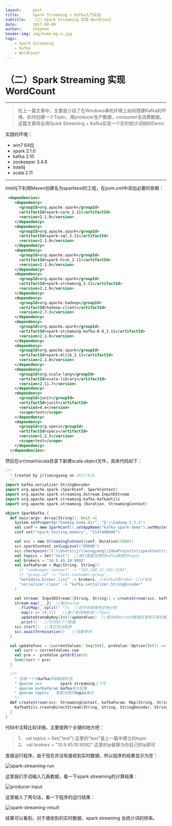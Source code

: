 ```yaml
---
layout:     post
title:      Spark Streaming + Kafka入门实战
subtitle:   （二）Spark Streaming 实现 WordCount
date:       2017-08-09
author:     Stephen
header-img: img/home-bg-o.jpg
tags:
    - Spark Streaming
    - Kafka
    - WordCount
---
```


# （二）Spark Streaming 实现 WordCount    

---


> 在上一篇文章中，主要是介绍了在Windows单机环境上如何搭建Kafka的环境，如何创建一个Topic，用producer生产数据，consumer去消费数据。这篇文章将会用Spark Streaming + Kafka实现一个实时统计词频的Demo


实践的环境：

- win7 64位
- spark 2.1.0
- kafka 2.10
- zookeeper 3.4.8
- Intellij 
- scala 2.11

---

Intellij下利用Maven创建名为sparktest的工程，在pom.xml中添加必要的依赖：

```xml
 <dependencies>
    <dependency>
      <groupId>org.apache.spark</groupId>
      <artifactId>spark-core_2.11</artifactId>
      <version>2.1.0</version>
    </dependency>
    <dependency>
      <groupId>org.apache.spark</groupId>
      <artifactId>spark-sql_2.11</artifactId>
      <version>2.1.0</version>
    </dependency>
    <dependency>
      <groupId>org.apache.spark</groupId>
      <artifactId>spark-hive_2.11</artifactId>
      <version>2.1.0</version>
    </dependency>
    <dependency>
      <groupId>org.apache.spark</groupId>
      <artifactId>spark-streaming_2.11</artifactId>
      <version>2.1.0</version>
    </dependency>
    <dependency>
      <groupId>org.apache.hadoop</groupId>
      <artifactId>hadoop-client</artifactId>
      <version>2.7.3</version>
    </dependency>
    <dependency>
      <groupId>org.apache.spark</groupId>
      <artifactId>spark-streaming-kafka-0-8_2.11</artifactId>
      <version>2.1.0</version>
    </dependency>
    <dependency>
      <groupId>org.apache.spark</groupId>
      <artifactId>spark-mllib_2.11</artifactId>
      <version>2.1.0</version>
    </dependency>
    <dependency>
      <groupId>org.scala-lang</groupId>
      <artifactId>scala-library</artifactId>
      <version>2.11.7</version>
    </dependency>
    <dependency>
      <groupId>junit</groupId>
      <artifactId>junit</artifactId>
      <version>4.4</version>
      <scope>test</scope>
    </dependency>
    <dependency>
      <groupId>org.specs</groupId>
      <artifactId>specs</artifactId>
      <version>1.2.5</version>
      <scope>test</scope>
    </dependency>
  </dependencies>
```

然后在src\main\scala目录下新建scala object文件，具体代码如下：

```scala
/**
  * Created by jrlimingyang on 2017/8/8.
  */
import kafka.serializer.StringDecoder
import org.apache.spark.{SparkConf, SparkContext}
import org.apache.spark.streaming.dstream.InputDStream
import org.apache.spark.streaming.kafka.KafkaUtils
import org.apache.spark.streaming.{Duration, StreamingContext}

object SparkKafka {
  def main(args: Array[String]): Unit ={
    System.setProperty("hadoop.home.dir", "D:\\hadoop-2.7.3")
    val conf = new SparkConf().setAppName("kafka-spark-demo").setMaster("local[2]")
    conf.set("spark.testing.memory", "2147480000")

    val scc = new StreamingContext(conf, Duration(5000))
    scc.sparkContext.setLogLevel("ERROR")
    scc.checkpoint("C:\\Users\\jrlimingyang\\IdeaProjects\\sparktest\\src\\main\\scala\\checkpoint")   //因为用到了 updateStateByKey, 所以必须要设置checkpoint
    val topics = Set("test")  //我们需要消费的kafka数据的topic
    val brokers = "10.9.45.10:9092"
    val kafkaParam = Map[String, String](
      // "zookeeper.connect" -> "192.168.21.181:2181",
      // "group.id" -> "test-consumer-group",
      "metadata.broker.list" -> brokers, //kafka的broker list地址
      "serializer.class" -> "kafka.serializer.StringEncoder"
    )

    val stream: InputDStream[(String, String)] = createStream(scc, kafkaParam, topics)
    stream.map(_._2)  //取出value
      .flatMap(_.split(" "))  //将字符串使用空格分割
      .map(r => (r,1))   //每个单词映射成一个pair
      .updateStateByKey[Int](updateFunc)  //用当前batch的数据区更新已有的数据
      .print()   //打印前十个数据
    scc.start()  //真正启动程序
    scc.awaitTermination()   //阻塞等待
  }

  val updateFunc = (currentValues: Seq[Int], preValue: Option[Int]) => {
    val curr = currentValues.sum
    val pre =  preValue.getOrElse(0)
    Some(curr + pre)
  }

  /**
    * 创建一个从kafka获取数据的流
    * @param scc        spark streaming上下文
    * @param kafkaParam kafka相关配置
    * @param topics   需要消费的topic集合
    */
  def createStream(scc: StreamingContext, kafkaParam: Map[String, String], topics: Set[String]) = {
    KafkaUtils.createDirectStream[String, String, StringDecoder, StringDecoder](scc, kafkaParam, topics)
  }
}
```

代码中注释比较详细，主要提两个关键的地方吧：

> 1、 val topics = Set("test")  这里的"test"是上一篇中建立的topic  
> 2、 val brokers = "10.9.45.10:9092"  这里的ip替换为你自己的ip即可

直接运行程序，由于现在并没有接收到实时数据，所以程序的结果显示为空：

![spark-streaming-run](http://a.hiphotos.baidu.com/image/pic/item/b8389b504fc2d562adcbb109ed1190ef77c66c16.jpg)

这里我们手动输入几条数据，看一下spark streaming的计算结果：

![producer-input](http://e.hiphotos.baidu.com/image/pic/item/3ac79f3df8dcd100de3a98c5788b4710b8122fab.jpg)

这里输入了两句话，看一下程序的运行结果：

![spark-streaming-result](http://f.hiphotos.baidu.com/image/pic/item/cdbf6c81800a19d8f1b2e4e139fa828ba71e46a4.jpg)

结果可以看到，对于接收到的实时数据，spark streaming 会统计词的频率。